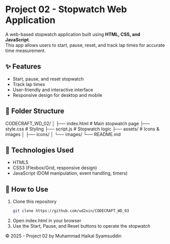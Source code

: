 # Project 02 - Stopwatch Web Application

A web-based stopwatch application built using **HTML, CSS, and JavaScript**.  
This app allows users to start, pause, reset, and track lap times for accurate time measurement.

## ✨ Features
- Start, pause, and reset stopwatch  
- Track lap times  
- User-friendly and interactive interface  
- Responsive design for desktop and mobile  

## 📂 Folder Structure
CODECRAFT_WD_02/
│
├── index.html # Main stopwatch page
├── style.css # Styling
├── script.js # Stopwatch logic
├── assets/ # Icons & images
│ ├── icons/
│ └── images/
└── README.md

## 🔧 Technologies Used
- HTML5  
- CSS3 (Flexbox/Grid, responsive design)  
- JavaScript (DOM manipulation, event handling, timers)  

## 🚀 How to Use
1. Clone this repository  
   ```bash
   git clone https://github.com/ud2xin/CODECRAFT_WD_03
2. Open index.html in your browser
3. Use the Start, Pause, and Reset buttons to operate the stopwatch

© 2025 - Project 02 by Muhammad Haikal Syamsuddin
